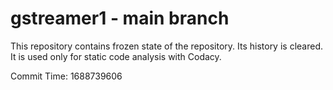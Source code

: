# gstreamer1 - main branch

This repository contains frozen state of the repository.
Its history is cleared. It is used only for static code
analysis with Codacy.

Commit Time: 1688739606